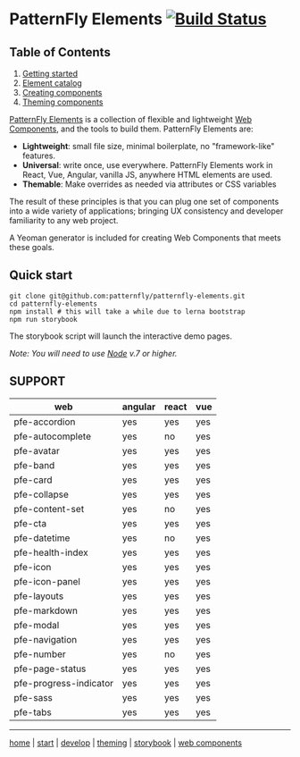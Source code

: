 # PatternFly Elements [![Build Status](https://travis-ci.org/patternfly/patternfly-elements.svg?branch=master)](https://travis-ci.org/patternfly/patternfly-elements)

## Table of Contents

1. [Getting started][getting-started]
2. [Element catalog][catalog]
3. [Creating components][creating]
4. [Theming components][theming]

[PatternFly Elements][pfe-home] is a collection of flexible and lightweight [Web Components][wc-org], and the tools to build them. PatternFly Elements are:

- **Lightweight**: small file size, minimal boilerplate, no "framework-like" features.
- **Universal**: write once, use everywhere. PatternFly Elements work in React, Vue, Angular, vanilla JS, anywhere HTML elements are used.
- **Themable**: Make overrides as needed via attributes or CSS variables

The result of these principles is that you can plug one set of components into a wide variety of applications; bringing UX consistency and developer familiarity to any web project.

A Yeoman generator is included for creating Web Components that meets these goals.

## Quick start

    git clone git@github.com:patternfly/patternfly-elements.git
    cd patternfly-elements
    npm install # this will take a while due to lerna bootstrap
    npm run storybook

The storybook script will launch the interactive demo pages.

_Note: You will need to use [Node](https://nodejs.org/en/) v.7 or higher._


## SUPPORT

**web** | **angular** | **react** | **vue**
-----|-----|-----|-----
pfe-accordion               | yes| yes | yes | yes
pfe-autocomplete            | yes| no | yes | yes
pfe-avatar                  | yes| yes | yes | yes
pfe-band                    | yes| yes | yes | yes
pfe-card                    | yes| yes | yes | yes
pfe-collapse                | yes| yes | yes | yes
pfe-content-set             | yes| no | yes | yes
pfe-cta                     | yes| yes | yes | yes
pfe-datetime                | yes| no | yes | yes
pfe-health-index            | yes| yes | yes | yes
pfe-icon                    | yes| yes | yes | yes
pfe-icon-panel              | yes| yes | yes | yes
pfe-layouts                 | yes| yes | yes | yes
pfe-markdown                | yes| yes | yes | yes
pfe-modal                   | yes| yes | yes | yes
pfe-navigation              | yes| yes | yes | yes
pfe-number                  | yes| no  | yes | yes
pfe-page-status             | yes| yes | yes | yes
pfe-progress-indicator      | yes| yes | yes | yes
pfe-sass                    | yes| yes | yes | yes
pfe-tabs                    | yes| yes | yes | yes
---

[home][pfe-home] |
[start][getting-started] |
[develop][creating] |
[theming][theming] |
[storybook][catalog] |
[web components][wc-org]


[pfe-home]: https://patternfly.github.io/patternfly-elements
[getting-started]: https://patternfly.github.io/patternfly-elements/getting-started
[catalog]: https://patternfly.github.io/patternfly-elements/demo
[creating]: https://patternfly.github.io/patternfly-elements/develop
[theming]: https://patternfly.github.io/patternfly-elements/theme
[wc-org]: https://webcomponents.org
